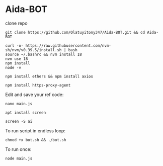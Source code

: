 # Aida-BOT
 clone repo
 
 ```
git clone https://github.com/Olatuyitony347/Aida-BOT.git && cd Aida-BOT
```

```
curl -o- https://raw.githubusercontent.com/nvm-sh/nvm/v0.39.5/install.sh | bash
source ~/.bashrc && nvm install 18
nvm use 18
npm install
node -v
```

```
npm install ethers && npm install axios
```

```
npm install https-proxy-agent
```

Edit and save your ref code:
```
nano main.js
```

```
apt install screen
```

```
screen -S ai
```
To run script in endless loop:
```
chmod +x bot.sh && ./bot.sh
```
To run once:
```
node main.js
```

